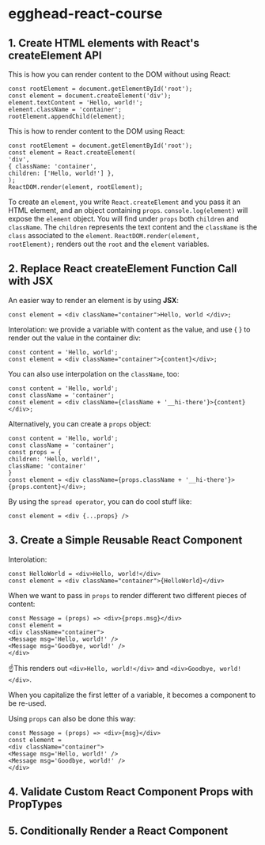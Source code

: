 # egghead-react-course

## 1. Create HTML elements with React's createElement API</h2>
This is how you can render content to the DOM without using React:
```
const rootElement = document.getElementById('root');
const element = document.createElement('div');
element.textContent = 'Hello, world!';
element.className = 'container';
rootElement.appendChild(element);
```
This is how to render content to the DOM using React:
```
const rootElement = document.getElementById('root');
const element = React.createElement(
'div',
{ className: 'container',
children: ['Hello, world!'] },
);
ReactDOM.render(element, rootElement);
```
To create an <code>element</code>, you write <code>React.createElement</code> and you pass it an HTML element, and an object containing <code>props</code>.
<code>console.log(element)</code> will expose the <code>element</code> object. You will find under <code>props</code> both <code>children</code> and <code>className</code>. The <code>children</code> represents the text content and the <code>className</code> is the <code>class</code> associated to the <code>element</code>.
<code>ReactDOM.render(element, rootElement);</code> renders out the <code>root</code> and the <code>element</code> variables.

## 2. Replace React createElement Function Call with JSX</h2>
An easier way to render an element is by using <strong>JSX</strong>:
```
const element = <div className="container">Hello, world </div>;
```
Interolation: we provide a variable with content as the value, and use { } to render out the value in the container div:
```
const content = 'Hello, world';
const element = <div className="container">{content}</div>;
```
You can also use interpolation on the <code>className</code>, too:
```
const content = 'Hello, world';
const className = 'container';
const element = <div className={className + '__hi-there'}>{content}</div>;
```
Alternatively, you can create a <code>props</code> object:
```
const content = 'Hello, world';
const className = 'container';
const props = {
children: 'Hello, world!',
className: 'container'
}
const element = <div className={props.className + '__hi-there'}>{props.content}</div>;
```
By using the <code>spread operator</code>, you can do cool stuff like:
```
const element = <div {...props} />
```

## 3. Create a Simple Reusable React Component</h2>
Interolation:
```
const HelloWorld = <div>Hello, world!</div>
const element = <div className="container">{HelloWorld}</div>
```
When we want to pass in <code>props</code> to render different two different pieces of content:
```
const Message = (props) => <div>{props.msg}</div>
const element =
<div className="container">
<Message msg='Hello, world!' />
<Message msg='Goodbye, world!' />
</div>
```
☝️This renders out `<div>Hello, world!</div>` and `<div>Goodbye, world!</div>`.

When you capitalize the first letter of a variable, it becomes a component to be re-used.

Using `props` can also be done this way:
```
const Message = (props) => <div>{msg}</div>
const element =
<div className="container">
<Message msg='Hello, world!' />
<Message msg='Goodbye, world!' />
</div>
```
## 4. Validate Custom React Component Props with PropTypes

## 5. Conditionally Render a React Component
